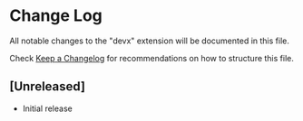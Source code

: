 # Change Log

All notable changes to the "devx" extension will be documented in this file.

Check [Keep a Changelog](http://keepachangelog.com/) for recommendations on how to structure this file.

## [Unreleased]

- Initial release